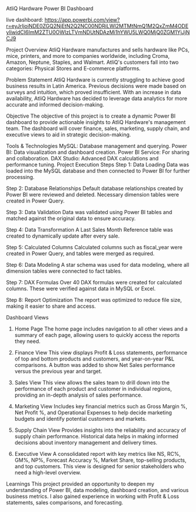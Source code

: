 AtliQ Hardware Power BI Dashboard

live dashboard: https://app.powerbi.com/view?r=eyJrIjoiNDE0ZGQ2NjEtN2Q2NC00NDRiLWI2MTMtNmQ1M2QxZmM4ODEyIiwidCI6ImM2ZTU0OWIzLTVmNDUtNDAzMi1hYWU5LWQ0MjQ0ZGM1YjJjNCJ9

Project Overview
AtliQ Hardware manufactures and sells hardware like PCs, mice, printers, and more to companies worldwide, including Croma, Amazon, Neptune, Staples, and Walmart. AtliQ's customers fall into two categories: Physical Stores and E-commerce platforms.

Problem Statement
AtliQ Hardware is currently struggling to achieve good business results in Latin America. Previous decisions were made based on surveys and intuition, which proved insufficient. With an increase in data availability, AtliQ Hardware has decided to leverage data analytics for more accurate and informed decision-making.

Objective
The objective of this project is to create a dynamic Power BI dashboard to provide actionable insights to AtliQ Hardware's management team. The dashboard will cover finance, sales, marketing, supply chain, and executive views to aid in strategic decision-making.

Tools & Technologies
MySQL: Database management and querying.
Power BI: Data visualization and dashboard creation.
Power BI Service: For sharing and collaboration.
DAX Studio: Advanced DAX calculations and performance tuning.
Project Execution Steps
Step 1: Data Loading
Data was loaded into the MySQL database and then connected to Power BI for further processing.

Step 2: Database Relationships
Default database relationships created by Power BI were reviewed and deleted. Necessary dimension tables were created in Power Query.

Step 3: Data Validation
Data was validated using Power BI tables and matched against the original data to ensure accuracy.

Step 4: Data Transformation
A Last Sales Month Reference table was created to dynamically update after every sale.

Step 5: Calculated Columns
Calculated columns such as fiscal_year were created in Power Query, and tables were merged as required.

Step 6: Data Modeling
A star schema was used for data modeling, where all dimension tables were connected to fact tables.

Step 7: DAX Formulas
Over 40 DAX formulas were created for calculated columns. These were verified against data in MySQL or Excel.

Step 8: Report Optimization
The report was optimized to reduce file size, making it easier to share and access.

Dashboard Views
1. Home Page
The home page includes navigation to all other views and a summary of each page, allowing users to quickly access the reports they need.

2. Finance View
This view displays Profit & Loss statements, performance of top and bottom products and customers, and year-on-year P&L comparisons. A button was added to show Net Sales performance versus the previous year and target.

3. Sales View
This view allows the sales team to drill down into the performance of each product and customer in individual regions, providing an in-depth analysis of sales performance.

4. Marketing View
Includes key financial metrics such as Gross Margin %, Net Profit %, and Operational Expenses to help decide marketing budgets and identify potential customers and markets.

5. Supply Chain View
Provides insights into the reliability and accuracy of supply chain performance. Historical data helps in making informed decisions about inventory management and delivery times.

6. Executive View
A consolidated report with key metrics like NS, RC%, GM%, NP%, Forecast Accuracy %, Market Share, top-selling products, and top customers. This view is designed for senior stakeholders who need a high-level overview.

Learnings
This project provided an opportunity to deepen my understanding of Power BI, data modeling, dashboard creation, and various business metrics. I also gained experience in working with Profit & Loss statements, sales comparisons, and forecasting.
